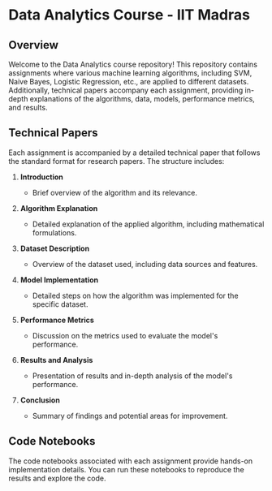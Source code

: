 # Data Analytics Course - IIT Madras

## Overview

Welcome to the Data Analytics course repository! This repository contains assignments where various machine learning algorithms, including SVM, Naive Bayes, Logistic Regression, etc., are applied to different datasets. Additionally, technical papers accompany each assignment, providing in-depth explanations of the algorithms, data, models, performance metrics, and results.

## Technical Papers

Each assignment is accompanied by a detailed technical paper that follows the standard format for research papers. The structure includes:

1. **Introduction**
   - Brief overview of the algorithm and its relevance.

2. **Algorithm Explanation**
   - Detailed explanation of the applied algorithm, including mathematical formulations.

3. **Dataset Description**
   - Overview of the dataset used, including data sources and features.

4. **Model Implementation**
   - Detailed steps on how the algorithm was implemented for the specific dataset.

5. **Performance Metrics**
   - Discussion on the metrics used to evaluate the model's performance.

6. **Results and Analysis**
   - Presentation of results and in-depth analysis of the model's performance.

7. **Conclusion**
   - Summary of findings and potential areas for improvement.

## Code Notebooks

The code notebooks associated with each assignment provide hands-on implementation details. You can run these notebooks to reproduce the results and explore the code.

